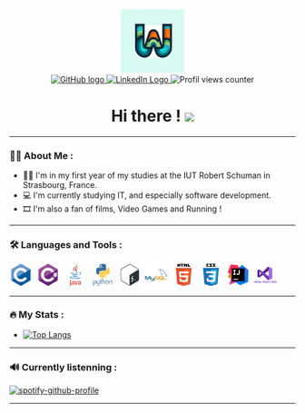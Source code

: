 <div id="header" align="center">
 <source media="(prefers-color-scheme: dark)" srcset="images/logo.png">
 <img alt="Witchoy's Logo" src="images/Logo_112x112.png">
</div>

<div i="badges" align="center">
 <a href="https://github.com/Witchoy">
 <img src="https://img.shields.io/badge/GitHub-purple?style=for-the-badge&logo=discord&logoColor=white" alt="GitHub logo"> </a>
 <a href="https://www.linkedin.com/in/jules-goy-9b340a2b7/">
 <img src="https://img.shields.io/badge/LinkedIn-blue?style=for-the-badge&logo=linkedin&logoColor=white" alt="LinkedIn Logo"> </a>
 <img src="https://komarev.com/ghpvc/?username=Witchoy&style=for-the-badge&color=blue" alt="Profil views counter"/>

</div>

<div id="textheader" align="center">
 <h1>
  Hi there !
  <img src="https://media.giphy.com/media/v1.Y2lkPTc5MGI3NjExNWpyb3A5NDl2ZWExdDhhcndjZXl0NXRxa3Vqa3N3dXFmeDFicTk2biZlcD12MV9pbnRlcm5hbF9naWZfYnlfaWQmY3Q9cw/TKcnPuNL3VdTah6ymA/giphy.gif" width="50px"/>
 </h1>
</div>

---
### :man_technologist: About Me :

 - :man_student: I'm in my first year of my studies at the IUT Robert Schuman in Strasbourg, France.
 - :computer:	I'm currently studying IT, and especially software development.
 - :film_strip: I'm also a fan of films, Video Games and Running ! 

---

### :hammer_and_wrench: Languages and Tools :

<div>
 <img src="https://github.com/devicons/devicon/blob/master/icons/c/c-original.svg" title="C" alt="C" width="40" height="40"/>&nbsp;
 <img src="https://github.com/devicons/devicon/blob/master/icons/csharp/csharp-original.svg" title="C#" alt="C#" width="40" height="40"/>&nbsp;
 <img src="https://github.com/devicons/devicon/blob/master/icons/java/java-original-wordmark.svg" title="Java" alt="Java" width="40" height="40"/>&nbsp;
 <img src="https://github.com/devicons/devicon/blob/master/icons/python/python-original-wordmark.svg" title="Python" alt="Python" width="40" height="40"/>&nbsp;
 <img src="https://github.com/devicons/devicon/blob/master/icons/bash/bash-original.svg" title="Bash" alt="Bash" width="40" height="40"/>&nbsp; 
 <img src="https://github.com/devicons/devicon/blob/master/icons/mysql/mysql-original-wordmark.svg" title="MySQL" alt="MySQL" width="40" height="40"/>&nbsp; 
 <img src="https://github.com/devicons/devicon/blob/master/icons/html5/html5-original-wordmark.svg" title="HTML5" alt="HTML5" width="40" height="40"/>&nbsp; 
 <img src="https://github.com/devicons/devicon/blob/master/icons/css3/css3-original-wordmark.svg" title="CSS3" alt="CSS3" width="40" height="40"/>&nbsp;
 <img src="https://github.com/devicons/devicon/blob/master/icons/intellij/intellij-original.svg" title="intellij" alt="intellij" width="40" height="40"/>&nbsp;
 <img src="https://github.com/devicons/devicon/blob/master/icons/visualstudio/visualstudio-original-wordmark.svg" title="VS2022" alt="VS2022" width="40" height="40"/>&nbsp;
 
</div>

---

### :fire: My Stats :
- [![Top Langs](https://github-readme-stats.vercel.app/api/top-langs/?username=Witchoy&layout=compact&theme=vision-friendly-dark)](https://github.com/anuraghazra/github-readme-stats)

---

### :loud_sound: Currently listenning :
 [![spotify-github-profile](https://spotify-github-profile.vercel.app/api/view?uid=17j12o4gaaiaaq34eudrt1d05&cover_image=false&theme=default&show_offline=false&background_color=424342&interchange=true&bar_color=b14e4e&bar_color_cover=false)](https://spotify-github-profile.vercel.app/api/view?uid=17j12o4gaaiaaq34eudrt1d05&redirect=true)

---
<!--
**Witchoy/Witchoy** is a ✨ _special_ ✨ repository because its `README.md` (this file) appears on your GitHub profile.

Here are some ideas to get you started:

- 🔭 I’m currently working on ...
- 🌱 I’m currently learning ...
- 👯 I’m looking to collaborate on ...
- 🤔 I’m looking for help with ...
- 💬 Ask me about ...
- 📫 How to reach me: ...
- 😄 Pronouns: ...
- ⚡ Fun fact: ...
-->
